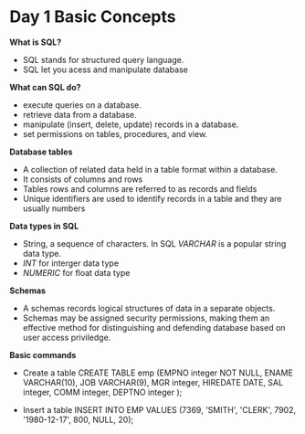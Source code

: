 # Day 1 Basic Concepts

**What is SQL?**
* SQL stands for structured query language.
* SQL let you acess and manipulate database

**What can SQL do?**
* execute queries on a database.
* retrieve data from a database.
* manipulate (insert, delete, update) records in a database.
* set permissions on tables, procedures, and view.

**Database tables**
* A collection of related data held in a table format within a database.
* It consists of columns and rows
* Tables rows and columns are referred to as records and fields
* Unique identifiers are used to identify records in a table and they are usually numbers

**Data types in SQL**
* String, a sequence of characters. In SQL *VARCHAR* is a popular string data type.
* *INT* for interger data type
* *NUMERIC* for float data type

**Schemas**
* A schemas records logical structures of data in a separate objects.
* Schemas may be assigned security permissions, making them an effective method for distinguishing and defending database based on user access priviledge.

**Basic commands**
* Create a table
    CREATE TABLE emp
       (EMPNO integer NOT NULL,
        ENAME VARCHAR(10),
        JOB VARCHAR(9),
        MGR integer,
        HIREDATE DATE,
        SAL integer,
        COMM integer,
        DEPTNO integer
        );

* Insert a table
    INSERT INTO EMP VALUES (7369, 'SMITH', 'CLERK', 7902, '1980-12-17', 800, NULL, 20);